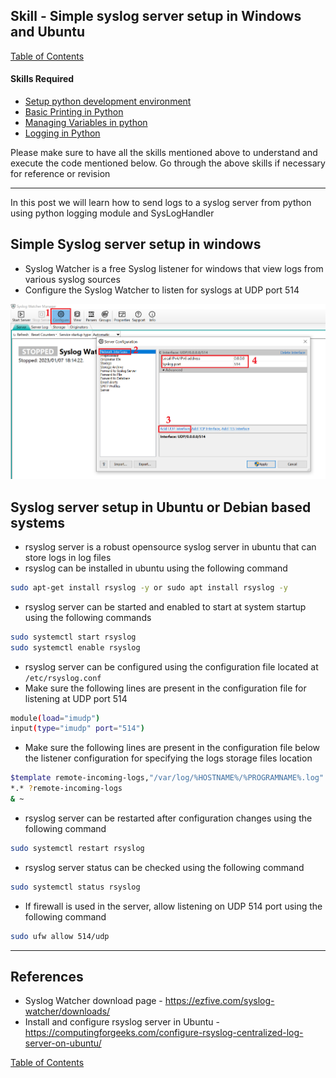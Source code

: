 ## Skill - Simple syslog server setup in Windows and Ubuntu

[Table of Contents](https://nagasudhir.blogspot.com/2020/04/taming-python-table-of-contents.html)

#### Skills Required
* [Setup python development environment](https://nagasudhir.blogspot.com/2020/04/setup-python-development-environment_14.html)
* [Basic Printing in Python](https://nagasudhir.blogspot.com/2020/04/basic-printing-in-python.html)
* [Managing Variables in python](https://nagasudhir.blogspot.com/2020/04/managing-variables-in-python.html)
* [Logging in Python](https://nagasudhir.blogspot.com/2022/11/logging-in-python.html)

Please make sure to have all the skills mentioned above to understand and execute the code mentioned below. Go through the above skills if necessary for reference or revision

<hr>

In this post we will learn how to send logs to a syslog server from python using python logging module and SysLogHandler

## Simple Syslog server setup in windows
* Syslog Watcher is a free Syslog listener for windows that view logs from various syslog sources
* Configure the Syslog Watcher to listen for syslogs at UDP port 514

![syslog watcher config demo.png](https://github.com/nagasudhirpulla/taming_python/raw/master/blog/skills/assets/img/syslog%20watcher%20config%20demo.png)
## Syslog server setup in Ubuntu or Debian based systems
* rsyslog server is a robust opensource syslog server in ubuntu that can store logs in log files
* rsyslog can be installed in ubuntu using the following command
```bash
sudo apt-get install rsyslog -y or sudo apt install rsyslog -y
```
* rsyslog server can be started and enabled to start at system startup using the following commands
```bash
sudo systemctl start rsyslog
sudo systemctl enable rsyslog
```
* rsyslog server can be configured using the configuration file located at `/etc/rsyslog.conf` 
* Make sure the following lines are present in the configuration file for listening at UDP port 514
```bash
module(load="imudp")
input(type="imudp" port="514")
```
* Make sure the following lines are present in the configuration file below the listener configuration for specifying the logs storage files location
```bash
$template remote-incoming-logs,"/var/log/%HOSTNAME%/%PROGRAMNAME%.log" 
*.* ?remote-incoming-logs
& ~
```
* rsyslog server can be restarted after configuration changes using the following command
```bash
sudo systemctl restart rsyslog
```
* rsyslog server status can be checked using the following command
```bash
sudo systemctl status rsyslog
```
* If firewall is used in the server, allow listening on UDP 514 port using the following command
```bash
sudo ufw allow 514/udp
```

<hr/>

## References
* Syslog Watcher download page - https://ezfive.com/syslog-watcher/downloads/
* Install and configure rsyslog server in Ubuntu - https://computingforgeeks.com/configure-rsyslog-centralized-log-server-on-ubuntu/

[Table of Contents](https://nagasudhir.blogspot.com/2020/04/taming-python-table-of-contents.html)

<!--stackedit_data:
eyJoaXN0b3J5IjpbMjkxNTUxODg3XX0=
-->